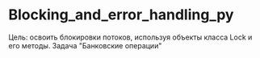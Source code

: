 # Blocking_and_error_handling_py
Цель: освоить блокировки потоков, используя объекты класса Lock и его методы.  Задача "Банковские операции"
